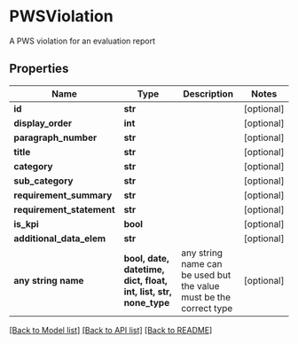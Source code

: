 # PWSViolation

A PWS violation for an evaluation report

## Properties
Name | Type | Description | Notes
------------ | ------------- | ------------- | -------------
**id** | **str** |  | [optional] 
**display_order** | **int** |  | [optional] 
**paragraph_number** | **str** |  | [optional] 
**title** | **str** |  | [optional] 
**category** | **str** |  | [optional] 
**sub_category** | **str** |  | [optional] 
**requirement_summary** | **str** |  | [optional] 
**requirement_statement** | **str** |  | [optional] 
**is_kpi** | **bool** |  | [optional] 
**additional_data_elem** | **str** |  | [optional] 
**any string name** | **bool, date, datetime, dict, float, int, list, str, none_type** | any string name can be used but the value must be the correct type | [optional]

[[Back to Model list]](../README.md#documentation-for-models) [[Back to API list]](../README.md#documentation-for-api-endpoints) [[Back to README]](../README.md)


